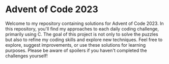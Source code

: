 # Advent of Code 2023

Welcome to my repository containing solutions for Advent of Code 2023. In this repository, you'll find my approaches to each daily coding challenge, primarily using C. The goal of this project is not only to solve the puzzles but also to refine my coding skills and explore new techniques. Feel free to explore, suggest improvements, or use these solutions for learning purposes. Please be aware of spoilers if you haven't completed the challenges yourself!